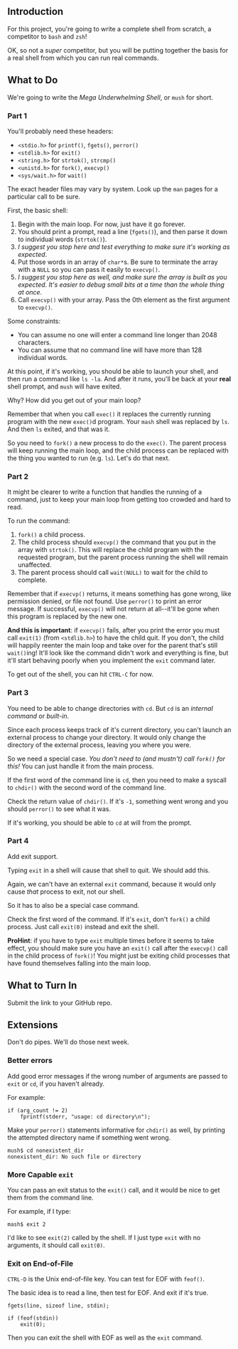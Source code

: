 <!-- Project 3: Write a Shell in C -->

## Introduction

For this project, you're going to write a complete shell from scratch, a
competitor to `bash` and `zsh`!

OK, so not a _super_ competitor, but you will be putting together the
basis for a real shell from which you can run real commands.

## What to Do

We're going to write the _Mega Underwhelming Shell_, or `mush` for
short.

### Part 1

You'll probably need these headers:

* `<stdio.h>` for `printf()`, `fgets()`, `perror()`
* `<stdlib.h>` for `exit()`
* `<string.h>` for `strtok()`, `strcmp()`
* `<unistd.h>` for `fork()`, `execvp()`
* `<sys/wait.h>` for `wait()`

The exact header files may vary by system. Look up the `man` pages for a
particular call to be sure.

First, the basic shell:  

1. Begin with the main loop. For now, just have it go forever.
2. You should print a prompt, read a line (`fgets()`), and then parse it
   down to individual words (`strtok()`).
3. _I suggest you stop here and test everything to make sure it's
   working as expected_.
3. Put those words in an array of `char*`s. Be sure to terminate the
   array with a `NULL` so you can pass it easily to `execvp()`.
4. _I suggest you stop here as well, and make sure the array is built as
   you expected. It's easier to debug small bits at a time than the
   whole thing at once._
5. Call `execvp()` with your array. Pass the 0th element as the first
   argument to `execvp()`.

Some constraints:

* You can assume no one will enter a command line longer than 2048
  characters.
* You can assume that no command line will have more than 128 individual
  words.

At this point, if it's working, you should be able to launch your shell,
and then run a command like `ls -la`. And after it runs, you'll be back
at your **real** shell prompt, and `mush` will have exited.

Why? How did you get out of your main loop?

Remember that when you call `exec()` it replaces the currently running
program with the new `exec()`d program. Your `mash` shell was replaced
by `ls`. And then `ls` exited, and that was it.

So you need to `fork()` a new process to do the `exec()`. The parent
process will keep running the main loop, and the child process can be
replaced with the thing you wanted to run (e.g. `ls`). Let's do that
next.

### Part 2

It might be clearer to write a function that handles the running of a
command, just to keep your main loop from getting too crowded and hard
to read.

To run the command:

1. `fork()` a child process.
2. The child process should `execvp()` the command that you put in the
   array with `strtok()`. This will replace the child program with the
   requested program, but the parent process running the shell will
   remain unaffected.
3. The parent process should call `wait(NULL)` to wait for the child to
   complete.

Remember that if `execvp()` returns, it means something has gone wrong,
like permission denied, or file not found. Use `perror()` to print an
error message. If successful, `execvp()` will not return at all--it'll
be gone when this program is replaced by the new one.

**And this is important**: if `execvp()` fails, after you print the
error you must call `exit(1)` (from `<stdlib.h>`) to have the child
quit. If you don't, the child will happily reenter the main loop and
take over for the parent that's still `wait()`ing! It'll look like the
command didn't work and everything is fine, but it'll start behaving
poorly when you implement the `exit` command later.

To get out of the shell, you can hit `CTRL-C` for now.

### Part 3

You need to be able to change directories with `cd`. But `cd` is an
_internal command_ or _built-in_.

Since each process keeps track of it's current directory, you can't
launch an external process to change your directory. It would only
change the directory of the external process, leaving you where you
were.

So we need a special case. _You don't need to (and mustn't) call
`fork()` for this!_ You can just handle it from the main process.

If the first word of the command line is `cd`, then you need to make a
syscall to `chdir()` with the second word of the command line.

Check the return value of `chdir()`. If it's `-1`, something went wrong
and you should `perror()` to see what it was.

If it's working, you should be able to `cd` at will from the prompt.

### Part 4

Add exit support.

Typing `exit` in a shell will cause that shell to quit. We should add
this.

Again, we can't have an external `exit` command, because it would only
cause _that_ process to exit, not our shell.

So it has to also be a special case command.

Check the first word of the command. If it's `exit`, don't `fork()` a
child process. Just call `exit(0)` instead and exit the shell.

**ProHint**: if you have to type `exit` multiple times before it seems
to take effect, you should make sure you have an `exit()` call after the
`execvp()` call in the child process of `fork()`! You might just be
exiting child processes that have found themselves falling into the main
loop.

## What to Turn In

Submit the link to your GitHub repo.

## Extensions

Don't do pipes. We'll do those next week.

### Better errors

Add good error messages if the wrong number of arguments are passed to
`exit` or `cd`, if you haven't already.

For example:

```
if (arg_count != 2)
    fprintf(stderr, "usage: cd directory\n");
```

Make your `perror()` statements informative for `chdir()` as well, by
printing the attempted directory name if something went wrong.

```
mush$ cd nonexistent_dir
nonexistent_dir: No such file or directory
```

### More Capable `exit`

You can pass an exit status to the `exit()` call, and it would be nice
to get them from the command line.

For example, if I type:

```
mash$ exit 2
```

I'd like to see `exit(2)` called by the shell. If I just type `exit`
with no arguments, it should call `exit(0)`.

### Exit on End-of-File

`CTRL-D` is the Unix end-of-file key. You can test for EOF with
`feof()`.

The basic idea is to read a line, then test for EOF. And exit if it's
true.

```
fgets(line, sizeof line, stdin);

if (feof(stdin))
    exit(0);
```

Then you can exit the shell with EOF as well as the `exit` command.

<!--
Rubric:

5
Prints prompt, reads input

20
Runs single command

20
Runs single command and arguments

20
Handles cd command

10
Handles exit command

5
Loops around printing prompt and running program
-->
